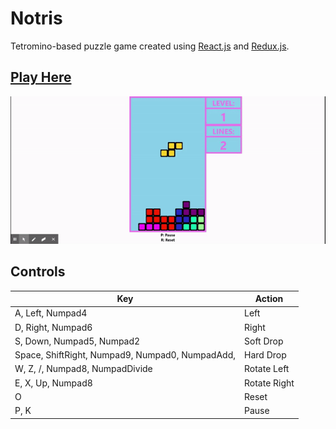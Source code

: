 # Notris

Tetromino-based puzzle game created using [React.js](https://facebook.github.io/react/) and [Redux.js](http://redux.js.org/).

## [Play Here](https://notris.netlify.app)

[![Demo](notris.gif)](https://notris.netlify.app)

## Controls

| Key                                             | Action       |
| ----------------------------------------------- | ------------ |
| A, Left, Numpad4                                | Left         |
| D, Right, Numpad6                               | Right        |
| S, Down, Numpad5, Numpad2                       | Soft Drop    |
| Space, ShiftRight, Numpad9, Numpad0, NumpadAdd, | Hard Drop    |
| W, Z, /, Numpad8, NumpadDivide                  | Rotate Left  |
| E, X, Up, Numpad8                               | Rotate Right |
| O                                               | Reset        |
| P, K                                            | Pause        |
